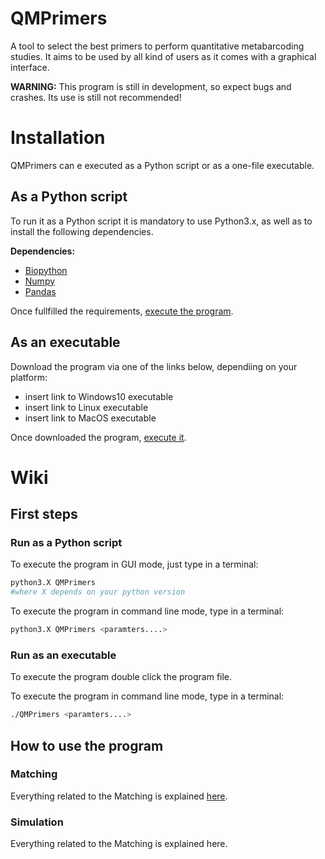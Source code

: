 # QMPrimers
A tool to select the best primers to perform quantitative metabarcoding studies. It aims to be used by all kind of users as it comes with a graphical interface.

**WARNING:** This program is still in development, so expect bugs and crashes. Its use is still not recommended!

# Installation
QMPrimers can e executed as a Python script or as a one-file executable.

## As a Python script
To run it as a Python script it is mandatory to use Python3.x, as well as to install the following dependencies.

**Dependencies:**
- [Biopython](https://biopython.org)
- [Numpy](http://www.numpy.org)
- [Pandas](https://pandas.pydata.org)

Once fullfilled the requirements, [execute the program](#run-as-a-python-script).

## As an executable
Download the program via one of the links below, dependiing on your platform:
- insert link to Windows10 executable
- insert link to Linux executable
- insert link to MacOS executable

Once downloaded the program, [execute it](#run-as-an-executable).

# Wiki
## First steps

### Run as a Python script
To execute the program in GUI mode, just type in a terminal:
```bash
python3.X QMPrimers
#where X depends on your python version
```

To execute the program in command line mode, type in a terminal:
```bash
python3.X QMPrimers <paramters....>
```
### Run as an executable
To execute the program double click the program file.

To execute the program in command line mode, type in a terminal:
```bash
./QMPrimers <paramters....>
```
## How to use the program
### Matching
Everything related to the Matching is explained [here](https://github.com/dsoldevila/QMPrimers/wiki/Matching).

### Simulation
Everything related to the Matching is explained here.


